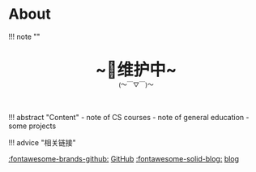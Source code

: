 # About



!!! note "" 
    <br><br>
    <div align="center" style="font-size:32px;font-weight:bold">
        ~🚧维护中~
    </div>
    <div align="center" style="font-size:12px">
        (～￣▽￣)～
    </div>
    <br><br>

!!! abstract "Content"
	- note of CS courses
	- note of general education
	- some projects

!!! advice "相关链接"
    <div class="flink-list">
    <div class="flink-list-item">
        [:fontawesome-brands-github:](https://github.com/moyuke) [GitHub](https://github.com/moyuke)
		[:fontawesome-solid-blog:](https://lesteryu.blog.luogu.org) [blog](https://moyuke.github.io)
    </div>
    </div>

